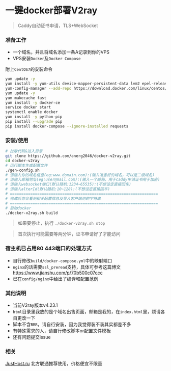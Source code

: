 # 一键docker部署V2ray
> Caddy自动证书申请，TLS+WebSocket

### 准备工作
+ 一个域名，并且将域名添加一条A记录到你的VPS
+ VPS安装`Docker`及`Docker Compose`

附上`CentOS7`的安装命令
```sh
yum update -y
yum install -y yum-utils device-mapper-persistent-data lvm2 epel-release gcc libffi-devel python-devel openssl-devel git net-tools
yum-config-manager --add-repo https://download.docker.com/linux/centos/docker-ce.repo
yum update -y
yum makecache fast
yum install -y docker-ce
service docker start
systemctl enable docker
yum install -y python-pip
pip install --upgrade pip
pip install docker-compose --ignore-installed requests
```

### 安装/使用
```sh
# 拉取代码&进入目录
git clone https://github.com/anerg2046/docker-v2ray.git
cd docker-v2ray
# 运行脚本生成配置文件
./gen-config.sh
# 请输入你的域名信息(eg:www.domain.com):(输入准备好的域名，可以是二级域名)
# 请输入邮箱地址(eg:user@mail.com):(输入一个邮箱，用于caddy申请证书用于加密)
# 请输入websocket端口(默认随机:1234~65535):(不想设定直接回车)
# 请输入alterId(默认随机:10~128):(不想设定直接回车)
# =================================================================
# 完成后你会看到相关配置信息及导入客户端用的字符串
# =================================================================
# 启动docker
./docker-v2ray.sh build
```
> 如果要停止，执行 `./docker-v2ray.sh stop`

> 首次执行可能需要等两分钟，证书申请好了才能访问

### 宿主机已占用80 443端口的处理方式
+ 自行修改`build/docker-compose.yml`中的映射端口
+ `nginx`的话需要`ssl_preread`支持，具体可参考这篇博文 https://www.jianshu.com/p/70b500c07ccc
+ 已在`config/nginx`中给出了编译和配置范例

### 其他说明
+ 当前V2ray版本v4.23.1
+ `html`目录里我放的是个域名出售页面，邮箱是我的，在`index.html`里，烦请各自更改一下
+ 脚本不含`BBR`，请自行安装，因为我觉得装不装其实都差不多
+ 有特殊需求的人，请自行修改脚本or配置文件模板
+ 还有问题提交issue

### 相关
[JustHost.ru](https://justhost.ru/?ref=69692) 北方联通推荐使用，价格便宜不限量
